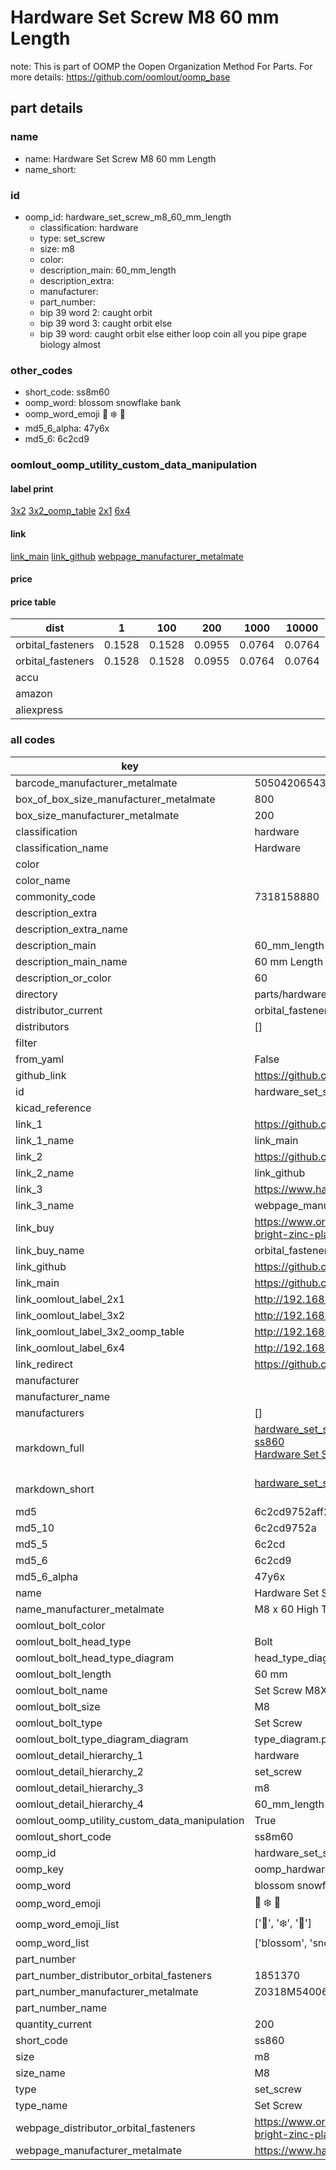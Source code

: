 # Hardware Set Screw M8 60 mm Length  

note: This is part of OOMP the Oopen Organization Method For Parts. For more details: https://github.com/oomlout/oomp_base

##  part details
  







### name
* name: Hardware Set Screw M8 60 mm Length
* name_short: 
### id
* oomp_id: hardware_set_screw_m8_60_mm_length
  * classification: hardware
  * type: set_screw
  * size: m8
  * color: 
  * description_main: 60_mm_length
  * description_extra: 
  * manufacturer: 
  * part_number: 
  * bip 39 word 2: caught orbit
  * bip 39 word 3: caught orbit else
  * bip 39 word: caught orbit else either loop coin all you pipe grape biology almost

### other_codes
* short_code: ss8m60
* oomp_word: blossom snowflake bank
* oomp_word_emoji :blossom: :snowflake: :bank:
* md5_6_alpha: 47y6x
* md5_6: 6c2cd9






### oomlout_oomp_utility_custom_data_manipulation
#### label print
[3x2](http://192.168.1.245:1112/?label=oomp%2047y6x)
[3x2_oomp_table](http://192.168.1.108:1112/?label=oomp%2047y6x)
[2x1](http://192.168.1.242:1112/?label=oomp%2047y6x)
[6x4](http://192.168.1.55:1112/?label=oomp%2047y6x)    

#### link

[link_main](https://github.com/oomlout/oomlout_oomp_version_1_messy/tree/main/parts/hardware_set_screw_m8_60_mm_length) [link_github](https://github.com/oomlout/oomlout_oomp_version_1_messy/tree/main/parts/hardware_set_screw_m8_60_mm_length) [webpage_manufacturer_metalmate](https://www.harclob2b.com/m8-x-60-high-tensile-set-gr-8-8-zinc-plated-metalm-z0318m540060)                            

#### price

#### price table
| dist | 1 | 100 | 200 | 1000 | 10000 |
|------|---|-----|-----|------|-------|
| orbital_fasteners | 0.1528 | 0.1528 | 0.0955 | 0.0764 | 0.0764 |
| orbital_fasteners | 0.1528 | 0.1528 | 0.0955 | 0.0764 | 0.0764 | 
| accu |  |  |  |  |  | 
| amazon |  |  |  |  |  | 
| aliexpress |  |  |  |  |  | 














### all codes 
| key | value |  
| --- | --- |  
| barcode_manufacturer_metalmate | 5050420654340 |  
| box_of_box_size_manufacturer_metalmate | 800 |  
| box_size_manufacturer_metalmate | 200 |  
| classification | hardware |  
| classification_name | Hardware |  
| color |  |  
| color_name |  |  
| commonity_code | 7318158880 |  
| description_extra |  |  
| description_extra_name |  |  
| description_main | 60_mm_length |  
| description_main_name | 60 mm Length |  
| description_or_color | 60 |  
| directory | parts/hardware_set_screw_m8_60_mm_length |  
| distributor_current | orbital_fasteners |  
| distributors | [] |  
| filter |  |  
| from_yaml | False |  
| github_link | https://github.com/oomlout/oomlout_oomp_part_src/tree/main/parts/hardware_set_screw_m8_60_mm_length |  
| id | hardware_set_screw_m8_60_mm_length |  
| kicad_reference |  |  
| link_1 | https://github.com/oomlout/oomlout_oomp_version_1_messy/tree/main/parts/hardware_set_screw_m8_60_mm_length |  
| link_1_name | link_main |  
| link_2 | https://github.com/oomlout/oomlout_oomp_version_1_messy/tree/main/parts/hardware_set_screw_m8_60_mm_length |  
| link_2_name | link_github |  
| link_3 | https://www.harclob2b.com/m8-x-60-high-tensile-set-gr-8-8-zinc-plated-metalm-z0318m540060 |  
| link_3_name | webpage_manufacturer_metalmate |  
| link_buy | https://www.orbitalfasteners.co.uk/products/m8-x-60-hexagon-head-set-screws-high-tensile-grade-8-8-bright-zinc-plated |  
| link_buy_name | orbital_fasteners |  
| link_github | https://github.com/oomlout/oomlout_oomp_version_1_messy/tree/main/parts/hardware_set_screw_m8_60_mm_length |  
| link_main | https://github.com/oomlout/oomlout_oomp_version_1_messy/tree/main/parts/hardware_set_screw_m8_60_mm_length |  
| link_oomlout_label_2x1 | http://192.168.1.242:1112/?label=oomp%2047y6x |  
| link_oomlout_label_3x2 | http://192.168.1.245:1112/?label=oomp%2047y6x |  
| link_oomlout_label_3x2_oomp_table | http://192.168.1.108:1112/?label=oomp%2047y6x |  
| link_oomlout_label_6x4 | http://192.168.1.55:1112/?label=oomp%2047y6x |  
| link_redirect | https://github.com/oomlout/oomlout_oomp_version_1_messy/tree/main/parts/hardware_set_screw_m8_60_mm_length |  
| manufacturer |  |  
| manufacturer_name |  |  
| manufacturers | [] |  
| markdown_full | [hardware_set_screw_m8_60_mm_length](none)<br>[ss860](none)<br>[Hardware Set Screw M8 60 Mm Length](none)<br><br> |  
| markdown_short | [hardware_set_screw_m8_60_mm_length](none)<br><br> |  
| md5 | 6c2cd9752aff20ccb5c1f4709066f923 |  
| md5_10 | 6c2cd9752a |  
| md5_5 | 6c2cd |  
| md5_6 | 6c2cd9 |  
| md5_6_alpha | 47y6x |  
| name | Hardware Set Screw M8 60 mm Length |  
| name_manufacturer_metalmate | M8 x 60 High Tensile Set Gr 8.8 Zinc Plated Metalmate DIN 933 (ISO 4017) |  
| oomlout_bolt_color |  |  
| oomlout_bolt_head_type | Bolt |  
| oomlout_bolt_head_type_diagram | head_type_diagram.png |  
| oomlout_bolt_length | 60 mm |  
| oomlout_bolt_name | Set Screw M8X60 mm  (Bolt) |  
| oomlout_bolt_size | M8 |  
| oomlout_bolt_type | Set Screw |  
| oomlout_bolt_type_diagram_diagram | type_diagram.png |  
| oomlout_detail_hierarchy_1 | hardware |  
| oomlout_detail_hierarchy_2 | set_screw |  
| oomlout_detail_hierarchy_3 | m8 |  
| oomlout_detail_hierarchy_4 | 60_mm_length |  
| oomlout_oomp_utility_custom_data_manipulation | True |  
| oomlout_short_code | ss8m60 |  
| oomp_id | hardware_set_screw_m8_60_mm_length |  
| oomp_key | oomp_hardware_set_screw_m8_60_mm_length |  
| oomp_word | blossom snowflake bank |  
| oomp_word_emoji | :blossom: :snowflake: :bank: |  
| oomp_word_emoji_list | [':blossom:', ':snowflake:', ':bank:'] |  
| oomp_word_list | ['blossom', 'snowflake', 'bank'] |  
| part_number |  |  
| part_number_distributor_orbital_fasteners | 1851370 |  
| part_number_manufacturer_metalmate | Z0318M540060 |  
| part_number_name |  |  
| quantity_current | 200 |  
| short_code | ss860 |  
| size | m8 |  
| size_name | M8 |  
| type | set_screw |  
| type_name | Set Screw |  
| webpage_distributor_orbital_fasteners | https://www.orbitalfasteners.co.uk/products/m8-x-60-hexagon-head-set-screws-high-tensile-grade-8-8-bright-zinc-plated |  
| webpage_manufacturer_metalmate | https://www.harclob2b.com/m8-x-60-high-tensile-set-gr-8-8-zinc-plated-metalm-z0318m540060 |  
